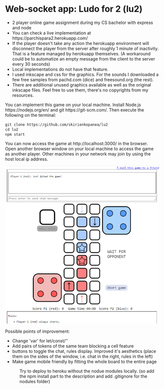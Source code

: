# Web-socket app: Ludo for 2 (lu2)
<ul>
<li>2 player online game assignment during my CS bachelor with express and node</li>
<li>You can check a live implementation at https://parchispara2.herokuapp.com/</li>
<li>If the player doesn't take any action the herokuapp environment will disconnect the player from the server after roughly 1 minute of inactivity.
That is a feature managed by herokuapp themselves. (A workaround could be to automatize an empty message from the client to the server every 30 seconds)</li>
<li>Local implementations do not have that feature.</li>
<li>I used inkscape and css for the graphics. For the sounds I downloaded a few free samples from pachd.com (dice) and freesound.org (the rest).</li>
<li>There are additional unused graphics available as well as the original inkscape files. Feel free to use them, there's no copyrights from my resources.</li>
</ul>
You can implement this game on your local machine. Install Node.js https://nodejs.org/en/ and git https://git-scm.com/. Then execute the following on the terminal:

```console
git clone https://github.com/skirienkopanea/lu2
cd lu2
npm start
```

You can now access the game at http://localhost:3000/ in the browser. Open another browser window on your local machine to access the game as another player. Other machines in your network may join by using the host local ip address.

![Board game screenshot](screenshot.png)

Possible points of improvement:
<ul>
  <li>Change 'var' for let/const/''</li>
  <li>Add pairs of tokens of the same team blocking a cell feature</li>
  <li>buttons to toggle the chat, rules display. Improved it's aesthetics (place them on the sides of the window, i.e. chat in the right, rules in the left)</li>
  <li>Make game mobile friendly by fitting the whole board to the entire page</li>
 <ul>
Try to deploy to heroku without the nodue modules locally. (so add the npm install part to the description and add .gitignore for the nodules folder)
